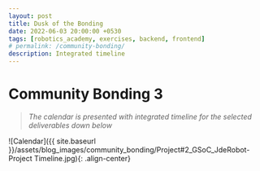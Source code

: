 ```yaml
---
layout: post
title: Dusk of the Bonding  
date: 2022-06-03 20:00:00 +0530
tags: [robotics_academy, exercises, backend, frontend]
# permalink: /community-bonding/
description: Integrated timeline
---
```


# **Community Bonding 3**

> *The calendar is presented with integrated timeline for the selected deliverables down below* 


![Calendar]({{ site.baseurl }}/assets/blog_images/community_bonding/Project#2_GSoC_JdeRobot-Project Timeline.jpg){: .align-center}